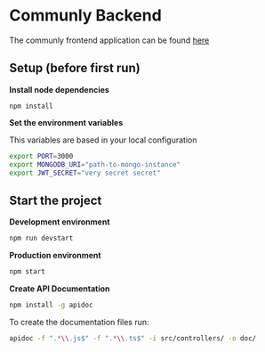 # Communly Backend

The communly frontend application can be found [here](https://github.com/kajo404/communly-frontend)


## Setup (before first run)

**Install node dependencies**

```
npm install
```

**Set the environment variables**

This variables are based in your local configuration
```bash
export PORT=3000
export MONGODB_URI="path-to-mongo-instance"
export JWT_SECRET="very secret secret"
```

## Start the project

**Development environment**
```bash
npm run devstart
```

**Production environment**
```bash
npm start
```

**Create API Documentation**
```bash
npm install -g apidoc
```

To create the documentation files run:
```bash
apidoc -f ".*\\.js$" -f ".*\\.ts$" -i src/controllers/ -o doc/
```
